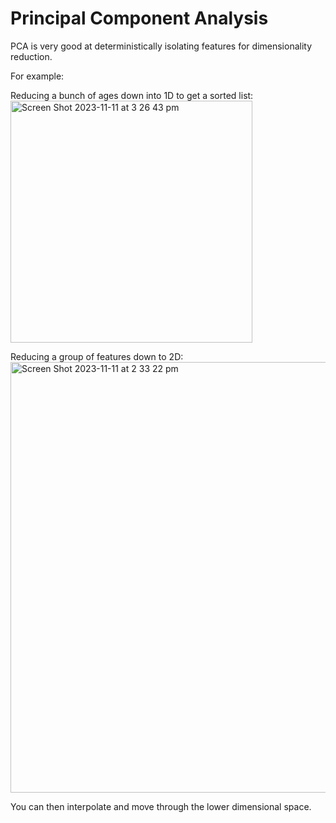 # Principal Component Analysis

PCA is very good at deterministically isolating features for dimensionality reduction.

For example:

Reducing a bunch of ages down into 1D to get a sorted list:
<img width="387" alt="Screen Shot 2023-11-11 at 3 26 43 pm" src="https://github.com/siliconjungle/vector-embeddings-english-dictionary/assets/71357672/90ba3387-6d33-477c-baad-8eb76b870859">

Reducing a group of features down to 2D:
<img width="689" alt="Screen Shot 2023-11-11 at 2 33 22 pm" src="https://github.com/siliconjungle/vector-embeddings-english-dictionary/assets/71357672/cccc913a-509f-4beb-9b70-b5788e19637e">

You can then interpolate and move through the lower dimensional space.

